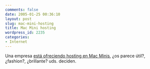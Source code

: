 ```yaml
---
comments: false
date: 2005-01-25 00:36:10
layout: post
slug: mac-mini-hosting
title: Mac Mini hosting
wordpress_id: 2235
categories:
- Internet
---
```


Una empresa [está ofreciendo hosting en Mac Minis](http://www.macminicolo.net/), ¿os parece útil?, ¿fashion?, ¿brillante? uds. deciden.




 
